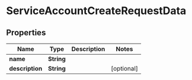 

# ServiceAccountCreateRequestData


## Properties

Name | Type | Description | Notes
------------ | ------------- | ------------- | -------------
**name** | **String** |  | 
**description** | **String** |  |  [optional]



